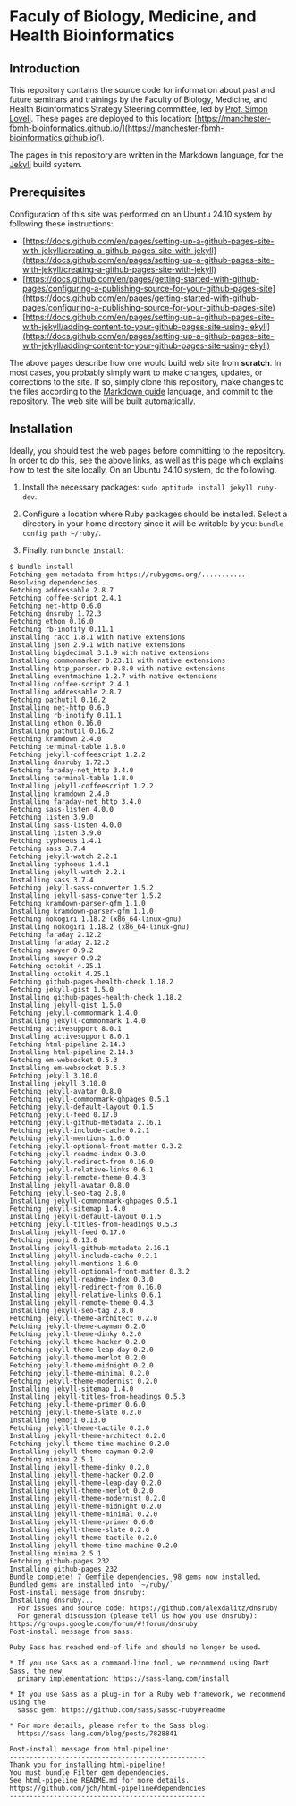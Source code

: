 Faculy of Biology, Medicine, and Health Bioinformatics
======================================================

Introduction
------------

This repository contains the source code for information about past and future seminars and trainings by the Faculty of Biology, Medicine, and Health Bioinformatics Strategy Steering committee, led by [Prof. Simon Lovell](https://research.manchester.ac.uk/en/persons/simon.lovell).  These pages are deployed to this location:  [https://manchester-fbmh-bioinformatics.github.io/](https://manchester-fbmh-bioinformatics.github.io/).

The pages in this repository are written in the Markdown language, for the [Jekyll](https://jekyllrb.com/) build system.


Prerequisites
-------------

Configuration of this site was performed on an Ubuntu 24.10 system by following these instructions:

* [https://docs.github.com/en/pages/setting-up-a-github-pages-site-with-jekyll/creating-a-github-pages-site-with-jekyll](https://docs.github.com/en/pages/setting-up-a-github-pages-site-with-jekyll/creating-a-github-pages-site-with-jekyll)
* [https://docs.github.com/en/pages/getting-started-with-github-pages/configuring-a-publishing-source-for-your-github-pages-site](https://docs.github.com/en/pages/getting-started-with-github-pages/configuring-a-publishing-source-for-your-github-pages-site)
* [https://docs.github.com/en/pages/setting-up-a-github-pages-site-with-jekyll/adding-content-to-your-github-pages-site-using-jekyll](https://docs.github.com/en/pages/setting-up-a-github-pages-site-with-jekyll/adding-content-to-your-github-pages-site-using-jekyll)

The above pages describe how one would build web site from **scratch**.  In most cases, you probably simply want to make changes, updates, or corrections to the site.  If so, simply clone this repository, make changes to the files according to the [Markdown guide](https://www.markdownguide.org/) language, and commit to the repository.  The web site will be built automatically.


Installation
------------

Ideally, you should test the web pages before committing to the repository.  In order to do this, see the above links, as well as this [page](https://docs.github.com/en/articles/testing-your-github-pages-site-locally-with-jekyll) which explains how to test the site locally.  On an Ubuntu 24.10 system, do the following.

1.  Install the necessary packages:  `sudo aptitude install jekyll ruby-dev`.

2.  Configure a location where Ruby packages should be installed.  Select a directory in your home directory since it will be writable by you:  `bundle config path ~/ruby/`.

3.  Finally, run `bundle install`:

```
$ bundle install
Fetching gem metadata from https://rubygems.org/...........
Resolving dependencies...
Fetching addressable 2.8.7
Fetching coffee-script 2.4.1
Fetching net-http 0.6.0
Fetching dnsruby 1.72.3
Fetching ethon 0.16.0
Fetching rb-inotify 0.11.1
Installing racc 1.8.1 with native extensions
Installing json 2.9.1 with native extensions
Installing bigdecimal 3.1.9 with native extensions
Installing commonmarker 0.23.11 with native extensions
Installing http_parser.rb 0.8.0 with native extensions
Installing eventmachine 1.2.7 with native extensions
Installing coffee-script 2.4.1
Installing addressable 2.8.7
Fetching pathutil 0.16.2
Installing net-http 0.6.0
Installing rb-inotify 0.11.1
Installing ethon 0.16.0
Installing pathutil 0.16.2
Fetching kramdown 2.4.0
Fetching terminal-table 1.8.0
Fetching jekyll-coffeescript 1.2.2
Installing dnsruby 1.72.3
Fetching faraday-net_http 3.4.0
Installing terminal-table 1.8.0
Installing jekyll-coffeescript 1.2.2
Installing kramdown 2.4.0
Installing faraday-net_http 3.4.0
Fetching sass-listen 4.0.0
Fetching listen 3.9.0
Installing sass-listen 4.0.0
Installing listen 3.9.0
Fetching typhoeus 1.4.1
Fetching sass 3.7.4
Fetching jekyll-watch 2.2.1
Installing typhoeus 1.4.1
Installing jekyll-watch 2.2.1
Installing sass 3.7.4
Fetching jekyll-sass-converter 1.5.2
Installing jekyll-sass-converter 1.5.2
Fetching kramdown-parser-gfm 1.1.0
Installing kramdown-parser-gfm 1.1.0
Fetching nokogiri 1.18.2 (x86_64-linux-gnu)
Installing nokogiri 1.18.2 (x86_64-linux-gnu)
Fetching faraday 2.12.2
Installing faraday 2.12.2
Fetching sawyer 0.9.2
Installing sawyer 0.9.2
Fetching octokit 4.25.1
Installing octokit 4.25.1
Fetching github-pages-health-check 1.18.2
Fetching jekyll-gist 1.5.0
Installing github-pages-health-check 1.18.2
Installing jekyll-gist 1.5.0
Fetching jekyll-commonmark 1.4.0
Installing jekyll-commonmark 1.4.0
Fetching activesupport 8.0.1
Installing activesupport 8.0.1
Fetching html-pipeline 2.14.3
Installing html-pipeline 2.14.3
Fetching em-websocket 0.5.3
Installing em-websocket 0.5.3
Fetching jekyll 3.10.0
Installing jekyll 3.10.0
Fetching jekyll-avatar 0.8.0
Fetching jekyll-commonmark-ghpages 0.5.1
Fetching jekyll-default-layout 0.1.5
Fetching jekyll-feed 0.17.0
Fetching jekyll-github-metadata 2.16.1
Fetching jekyll-include-cache 0.2.1
Fetching jekyll-mentions 1.6.0
Fetching jekyll-optional-front-matter 0.3.2
Fetching jekyll-readme-index 0.3.0
Fetching jekyll-redirect-from 0.16.0
Fetching jekyll-relative-links 0.6.1
Fetching jekyll-remote-theme 0.4.3
Installing jekyll-avatar 0.8.0
Fetching jekyll-seo-tag 2.8.0
Installing jekyll-commonmark-ghpages 0.5.1
Fetching jekyll-sitemap 1.4.0
Installing jekyll-default-layout 0.1.5
Fetching jekyll-titles-from-headings 0.5.3
Installing jekyll-feed 0.17.0
Fetching jemoji 0.13.0
Installing jekyll-github-metadata 2.16.1
Installing jekyll-include-cache 0.2.1
Installing jekyll-mentions 1.6.0
Installing jekyll-optional-front-matter 0.3.2
Installing jekyll-readme-index 0.3.0
Installing jekyll-redirect-from 0.16.0
Installing jekyll-relative-links 0.6.1
Installing jekyll-remote-theme 0.4.3
Installing jekyll-seo-tag 2.8.0
Fetching jekyll-theme-architect 0.2.0
Fetching jekyll-theme-cayman 0.2.0
Fetching jekyll-theme-dinky 0.2.0
Fetching jekyll-theme-hacker 0.2.0
Fetching jekyll-theme-leap-day 0.2.0
Fetching jekyll-theme-merlot 0.2.0
Fetching jekyll-theme-midnight 0.2.0
Fetching jekyll-theme-minimal 0.2.0
Fetching jekyll-theme-modernist 0.2.0
Installing jekyll-sitemap 1.4.0
Installing jekyll-titles-from-headings 0.5.3
Fetching jekyll-theme-primer 0.6.0
Fetching jekyll-theme-slate 0.2.0
Installing jemoji 0.13.0
Fetching jekyll-theme-tactile 0.2.0
Installing jekyll-theme-architect 0.2.0
Fetching jekyll-theme-time-machine 0.2.0
Installing jekyll-theme-cayman 0.2.0
Fetching minima 2.5.1
Installing jekyll-theme-dinky 0.2.0
Installing jekyll-theme-hacker 0.2.0
Installing jekyll-theme-leap-day 0.2.0
Installing jekyll-theme-merlot 0.2.0
Installing jekyll-theme-modernist 0.2.0
Installing jekyll-theme-midnight 0.2.0
Installing jekyll-theme-minimal 0.2.0
Installing jekyll-theme-primer 0.6.0
Installing jekyll-theme-slate 0.2.0
Installing jekyll-theme-tactile 0.2.0
Installing jekyll-theme-time-machine 0.2.0
Installing minima 2.5.1
Fetching github-pages 232
Installing github-pages 232
Bundle complete! 7 Gemfile dependencies, 98 gems now installed.
Bundled gems are installed into `~/ruby/`
Post-install message from dnsruby:
Installing dnsruby...
  For issues and source code: https://github.com/alexdalitz/dnsruby
  For general discussion (please tell us how you use dnsruby): https://groups.google.com/forum/#!forum/dnsruby
Post-install message from sass:

Ruby Sass has reached end-of-life and should no longer be used.

* If you use Sass as a command-line tool, we recommend using Dart Sass, the new
  primary implementation: https://sass-lang.com/install

* If you use Sass as a plug-in for a Ruby web framework, we recommend using the
  sassc gem: https://github.com/sass/sassc-ruby#readme

* For more details, please refer to the Sass blog:
  https://sass-lang.com/blog/posts/7828841

Post-install message from html-pipeline:
-------------------------------------------------
Thank you for installing html-pipeline!
You must bundle Filter gem dependencies.
See html-pipeline README.md for more details.
https://github.com/jch/html-pipeline#dependencies
-------------------------------------------------
```


